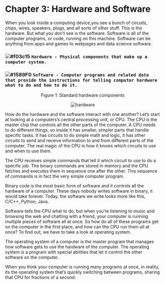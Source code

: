 # Chapter 3: Hardware and Software

When you look inside a computing device,you see a bunch of circuits, chips, wires, speakers, plugs, and all sorts of other
stuff. This is the hardware. But what you don’t see is the software. Software is all of the computer programs, or code,
running on this machine. Software can be anything from apps and games to webpages and data science software. 

### ![#f03c15](https://placehold.it/15/f03c15/000000?text=+) `Hardware - Physical components that make up a computer system.`

### ![#1589F0](https://placehold.it/15/1589F0/000000?text=+) `Software - Computer programs and related data that provide the instructions for telling computer hardware what to do and how to do it.`

<p align="center">
   Figure 1: Standard hardware components
</p>

<p align="center">
  <img src="https://github.com/XinYangSAU/CSCI1101-Intro-to-Computing/blob/master/Images/hd.png" alt="hardware"/>
</p>


How do the hardware and the software interact with one another? Let’s start at looking at a computers’s central processing
unit, or CPU. The CPU is the master chip that controls all the other parts of the computer. A CPU needs to do different
things, so inside it has smaller, simpler parts that handle specific tasks. It has circuits to do simple math and logic, it
has other circuits to send and receive information to and from different parts of the computer. The real magic of the CPU is
how it knows which circuits to use and when to use them.

The CPU receives simple commands that tell it which circuit to use to do a specific job. The binary commands are stored in
memory and the CPU fetches and executes them in sequence one after the other. This sequence of commands is in fact the very
simple computer program.

Binary code is the most basic form of software and it controls all the hardware of a computer. These days nobody writes
software in binary, it would take forever. Today, the software we write looks more like this, C/C++, Python, Java.

Software tells the CPU what to do, but when you’re listening to music and browsing the web and chatting with a friend, your
computer is running multiple pieces of software all at once. So how do all of these programs get on the computer in the first
place, and how can the CPU run them all at once? To find out, we have to take a look at operating system.

The operating system of a computer is the master program that manages how software gets to use the hardware of the computer.
The operating system is a program with special abilities that let it control the other software on the computer. 

When you think your computer is running many programs at once, in reality, its the operating system that’s quickly switching
between programs, sharing that CPU for fractions of a second. 
